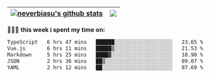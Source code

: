 | <a href="https://github.com/neverbiasu"><img align="center" src="https://github-readme-stats.vercel.app/api?username=neverbiasu&theme=catppuccin_mocha&show_icons=true&hide_border=true&count_private=true" alt="neverbiasu's github stats" /></a> | <a href="https://github.com/neverbiasu"><img align="center" src="https://github-readme-stats.vercel.app/api/top-langs/?username=neverbiasu&theme=catppuccin_mocha&show_icons=true&hide_border=true&layout=compact" /></a> |
| ------------- | ------------- |

👨🏾‍💻 **this week i spent my time on:**
<!--START_SECTION:waka-->

```txt
TypeScript   6 hrs 47 mins   ██████░░░░░░░░░░░░░░░░░░░   23.65 %
Vue.js       6 hrs 11 mins   █████▒░░░░░░░░░░░░░░░░░░░   21.53 %
Markdown     5 hrs 25 mins   ████▓░░░░░░░░░░░░░░░░░░░░   18.90 %
JSON         2 hrs 36 mins   ██▒░░░░░░░░░░░░░░░░░░░░░░   09.07 %
YAML         2 hrs 12 mins   ██░░░░░░░░░░░░░░░░░░░░░░░   07.69 %
```

<!--END_SECTION:waka-->
